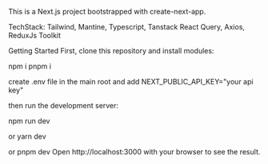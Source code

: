 This is a Next.js project bootstrapped with create-next-app.

TechStack: 
Tailwind, Mantine, Typescript, Tanstack React Query, Axios, ReduxJs Toolkit

Getting Started First, clone this repository and install modules:

npm i pnpm i

create .env file in the main root and add NEXT_PUBLIC_API_KEY="your api key"

then run the development server:

npm run dev

or
yarn dev

or
pnpm dev Open http://localhost:3000 with your browser to see the result.


